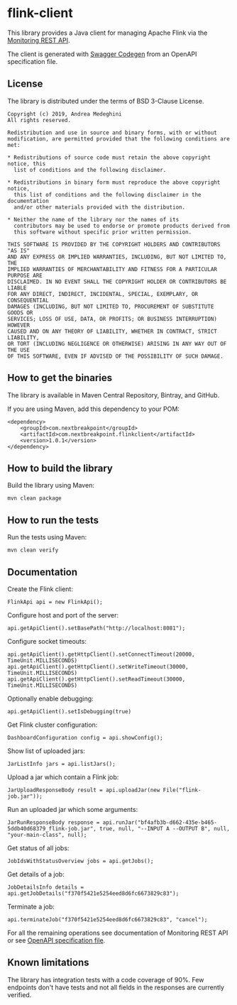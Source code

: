 # flink-client

This library provides a Java client for managing Apache Flink via the [Monitoring REST API](https://ci.apache.org/projects/flink/flink-docs-stable/monitoring/rest_api.html).

The client is generated with [Swagger Codegen](https://swagger.io/tools/swagger-codegen/) from an OpenAPI specification file.

## License

The library is distributed under the terms of BSD 3-Clause License.

    Copyright (c) 2019, Andrea Medeghini
    All rights reserved.
    
    Redistribution and use in source and binary forms, with or without
    modification, are permitted provided that the following conditions are met:
    
    * Redistributions of source code must retain the above copyright notice, this
      list of conditions and the following disclaimer.
    
    * Redistributions in binary form must reproduce the above copyright notice,
      this list of conditions and the following disclaimer in the documentation
      and/or other materials provided with the distribution.
    
    * Neither the name of the library nor the names of its
      contributors may be used to endorse or promote products derived from
      this software without specific prior written permission.
    
    THIS SOFTWARE IS PROVIDED BY THE COPYRIGHT HOLDERS AND CONTRIBUTORS "AS IS"
    AND ANY EXPRESS OR IMPLIED WARRANTIES, INCLUDING, BUT NOT LIMITED TO, THE
    IMPLIED WARRANTIES OF MERCHANTABILITY AND FITNESS FOR A PARTICULAR PURPOSE ARE
    DISCLAIMED. IN NO EVENT SHALL THE COPYRIGHT HOLDER OR CONTRIBUTORS BE LIABLE
    FOR ANY DIRECT, INDIRECT, INCIDENTAL, SPECIAL, EXEMPLARY, OR CONSEQUENTIAL
    DAMAGES (INCLUDING, BUT NOT LIMITED TO, PROCUREMENT OF SUBSTITUTE GOODS OR
    SERVICES; LOSS OF USE, DATA, OR PROFITS; OR BUSINESS INTERRUPTION) HOWEVER
    CAUSED AND ON ANY THEORY OF LIABILITY, WHETHER IN CONTRACT, STRICT LIABILITY,
    OR TORT (INCLUDING NEGLIGENCE OR OTHERWISE) ARISING IN ANY WAY OUT OF THE USE
    OF THIS SOFTWARE, EVEN IF ADVISED OF THE POSSIBILITY OF SUCH DAMAGE.

## How to get the binaries

The library is available in Maven Central Repository, Bintray, and GitHub.

If you are using Maven, add this dependency to your POM:

    <dependency>
        <groupId>com.nextbreakpoint</groupId>
        <artifactId>com.nextbreakpoint.flinkclient</artifactId>
        <version>1.0.1</version>
    </dependency>        

## How to build the library

Build the library using Maven:

    mvn clean package

## How to run the tests

Run the tests using Maven:

    mvn clean verify

## Documentation

Create the Flink client:

    FlinkApi api = new FlinkApi();

Configure host and port of the server:

    api.getApiClient().setBasePath("http://localhost:8081");

Configure socket timeouts:

    api.getApiClient().getHttpClient().setConnectTimeout(20000, TimeUnit.MILLISECONDS)
    api.getApiClient().getHttpClient().setWriteTimeout(30000, TimeUnit.MILLISECONDS)
    api.getApiClient().getHttpClient().setReadTimeout(30000, TimeUnit.MILLISECONDS)

Optionally enable debugging:

    api.getApiClient().setIsDebugging(true)

Get Flink cluster configuration:

    DashboardConfiguration config = api.showConfig();

Show list of uploaded jars:

    JarListInfo jars = api.listJars();

Upload a jar which contain a Flink job:

    JarUploadResponseBody result = api.uploadJar(new File("flink-job.jar"));

Run an uploaded jar which some arguments:

    JarRunResponseBody response = api.runJar("bf4afb3b-d662-435e-b465-5ddb40d68379_flink-job.jar", true, null, "--INPUT A --OUTPUT B", null, "your-main-class", null);

Get status of all jobs:

    JobIdsWithStatusOverview jobs = api.getJobs();

Get details of a job:

    JobDetailsInfo details = api.getJobDetails("f370f5421e5254eed8d6fc6673829c83");

Terminate a job:

    api.terminateJob("f370f5421e5254eed8d6fc6673829c83", "cancel");

For all the remaining operations see documentation of Monitoring REST API or see [OpenAPI specification file](https://github.com/nextbreakpoint/flink-client/blob/master/flink-openapi.yaml).

## Known limitations

The library has integration tests with a code coverage of 90%. Few endpoints don't have tests and not all fields in the responses are currently verified.
      
